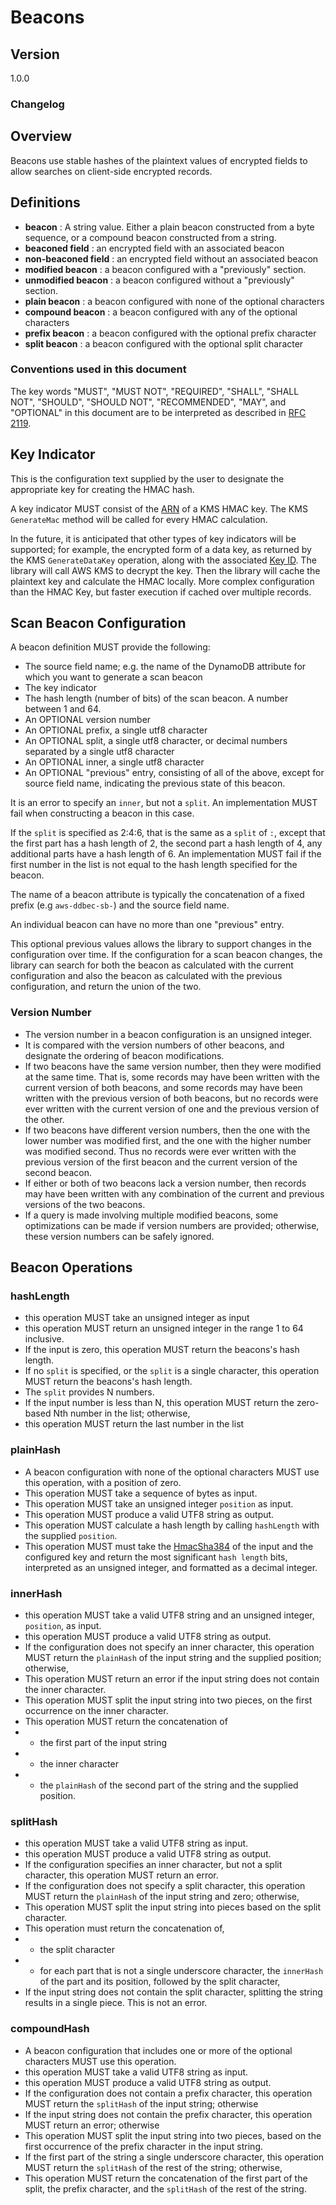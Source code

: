 [//]: # "Copyright Amazon.com Inc. or its affiliates. All Rights Reserved."
[//]: # "SPDX-License-Identifier: CC-BY-SA-4.0"

# Beacons

## Version

1.0.0

### Changelog

## Overview

Beacons use stable hashes of the plaintext values of encrypted fields to allow searches on client-side encrypted records.

## Definitions

 * **beacon** : A string value. Either a plain beacon constructed from a byte sequence, or a compound beacon constructed from a string.
 * **beaconed field** : an encrypted field with an associated beacon
 * **non-beaconed field** : an encrypted field without an associated beacon
 * **modified beacon** : a beacon configured with a "previously" section.
 * **unmodified beacon** : a beacon configured without a "previously" section.
 * **plain beacon** : a beacon configured with none of the optional characters
 * **compound beacon** : a beacon configured with any of the optional characters
 * **prefix beacon** : a beacon configured with the optional prefix character
 * **split beacon** : a beacon configured with the optional split character


### Conventions used in this document

The key words "MUST", "MUST NOT", "REQUIRED", "SHALL", "SHALL NOT", "SHOULD", "SHOULD NOT", "RECOMMENDED", "MAY", and "OPTIONAL"
in this document are to be interpreted as described in [RFC 2119](https://tools.ietf.org/html/rfc2119).

## Key Indicator

This is the configuration text supplied by the user to designate the appropriate key for creating the HMAC hash.

A key indicator MUST consist of the [ARN](https://github.com/awslabs/aws-encryption-sdk-specification/blob/master/framework/aws-kms/aws-kms-key-arn.md#a-valid-aws-kms-arn) of a KMS HMAC key. The KMS `GenerateMac` method will be called for every HMAC calculation.

In the future, it is anticipated that other types of key indicators will
be supported; for example, the encrypted form of a data key,
as returned by the KMS `GenerateDataKey` operation, along with
the associated [Key ID](https://github.com/awslabs/aws-encryption-sdk-specification/blob/master/framework/aws-kms/aws-kms-key-arn.md#a-valid-aws-kms-identifier).
The library will call AWS KMS to decrypt the key.
Then the library will cache the plaintext key and calculate the HMAC locally.
More complex configuration than the HMAC Key, but faster execution if cached
over multiple records.

## Scan Beacon Configuration

A beacon definition MUST provide the following:
 * The source field name; e.g. the name of the DynamoDB attribute for which you want to generate a scan beacon
 * The key indicator
 * The hash length (number of bits) of the scan beacon.
A number between 1 and 64.
 * An OPTIONAL version number
 * An OPTIONAL prefix, a single utf8 character
 * An OPTIONAL split, a single utf8 character, or decimal numbers separated by a single utf8 character
 * An OPTIONAL inner, a single utf8 character
 * An OPTIONAL "previous" entry, consisting of all of the above,
except for source field name, indicating the previous state of this beacon.

It is an error to specify an `inner`, but not a `split`.
An implementation MUST fail when constructing a beacon in this case.

If the `split` is specified as 2:4:6, that is the same as
a `split` of `:`, except that the first part has a hash length of 2,
the second part a hash length of 4, any additional parts have a hash length
of 6. An implementation MUST fail if the first number in the list is not
equal to the hash length specified for the beacon.

The name of a beacon attribute is typically the concatenation of a fixed prefix (e.g `aws-ddbec-sb-`) and the source field name.

An individual beacon can have no more than one "previous" entry.

This optional previous values allows the library to support changes in the configuration over time.
If the configuration for a scan beacon changes,
the library can search for both the beacon as calculated with the current configuration
and also the beacon as calculated with the previous configuration,
and return the union of the two.

### Version Number
 * The version number in a beacon configuration is an unsigned integer.
 * It is compared with the version numbers of other beacons, and
designate the ordering of beacon modifications.
 * If two beacons have the same version number, then they were modified
at the same time. That is, some records may have been written with the 
current version of both beacons, and some records may have been written
with the previous version of both beacons, but no records were ever
written with the current version of one and the previous version of the other.
 * If two beacons have different version numbers, then the one with the
lower number was modified first, and the one with the higher number was modified
second. Thus no records were ever written with the previous version of the 
first beacon and the current version of the second beacon.
 * If either or both of two beacons lack a version number, then records
may have been written with any combination of the current and previous
versions of the two beacons.
 * If a query is made involving multiple modified beacons, some optimizations
can be made if version numbers are provided; otherwise, these version
numbers can be safely ignored.


## Beacon Operations

### hashLength
 * this operation MUST take an unsigned integer as input
 * this operation MUST return an unsigned integer in the range 1 to 64 inclusive.
 * If the input is zero, this operation MUST return the beacons's hash length.
 * If no `split` is specified, or the `split` is a single character, this operation MUST return the beacons's hash length.
 * The `split` provides N numbers.
 * If the input number is less than N, this operation MUST return
the zero-based Nth number in the list; otherwise,
 * this operation MUST return the last number in the list

### plainHash

 * A beacon configuration with none of the optional characters MUST use this operation, with a position of zero.
 * This operation MUST take a sequence of bytes as input.
 * This operation MUST take an unsigned integer `position` as input.
 * This operation MUST produce a valid UTF8 string as output.
 * This operation MUST calculate a hash length by calling `hashLength`
with the supplied `position`.
 * This operation MUST must take the 
[HmacSha384](https://www.ietf.org/rfc/rfc2104.txt)
of the input and the configured key
and return the most significant `hash length` bits,
interpreted as an unsigned integer,
and formatted as a decimal integer.

### innerHash

 * this operation MUST take a valid UTF8 string
and an unsigned integer, `position`, as input.
 * this operation MUST produce a valid UTF8 string as output.
 * If the configuration does not specify an inner character,
this operation MUST return the `plainHash` of the input string
and the supplied position; otherwise,
 * This operation MUST return an error if the input string does not
contain the inner character.
 * This operation MUST split the input string into two pieces, on the
first occurrence on the inner character.
 * This operation MUST return the concatenation of
 * * the first part of the input string
 * * the inner character
 * * the `plainHash` of the second part of the string and the supplied position.

### splitHash

 * this operation MUST take a valid UTF8 string as input.
 * this operation MUST produce a valid UTF8 string as output.
 * If the configuration specifies an inner character, but not a split character,
this operation MUST return an error.
 * If the configuration does not specify a split character,
this operation MUST return the `plainHash` of the input string and zero; otherwise,
 * This operation MUST split the input string into pieces based on the split character.
 * This operation must return the concatenation of,
 * * the split character
 * * for each part that is not a single underscore character, the `innerHash` of the part and its position, followed by the split character,
 * If the input string does not contain the split character,
splitting the string results in a single piece. This is not an error.

### compoundHash

 * A beacon configuration that includes one or more of the optional characters MUST use this operation.
 * this operation MUST take a valid UTF8 string as input.
 * this operation MUST produce a valid UTF8 string as output.
 * If the configuration does not contain a prefix character,
this operation MUST return the `splitHash` of the input string; otherwise
 * If the input string does not contain the prefix character,
this operation MUST return an error; otherwise
 * This operation MUST split the input string into two pieces,
based on the first occurrence of the prefix character in the input string.
 * If the first part of the string a single underscore character,
this operation MUST return the `splitHash` of the rest of the string; otherwise,
 * This operation MUST return the concatenation of the first part of the split, the prefix character, and the `splitHash` of the rest of the string.





